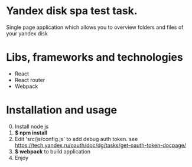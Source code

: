 # Yandex disk spa test task.
Single page application which allows you to overview folders and files of your yandex disk

# Libs, frameworks and technologies
* React
* React router
* Webpack

# Installation and usage
0. Install node js
1. **$ npm install**
2. Edit 'src/js/config.js' to add debug auth token. see https://tech.yandex.ru/oauth/doc/dg/tasks/get-oauth-token-docpage/
3. **$ webpack**  to build application
4. Enjoy
